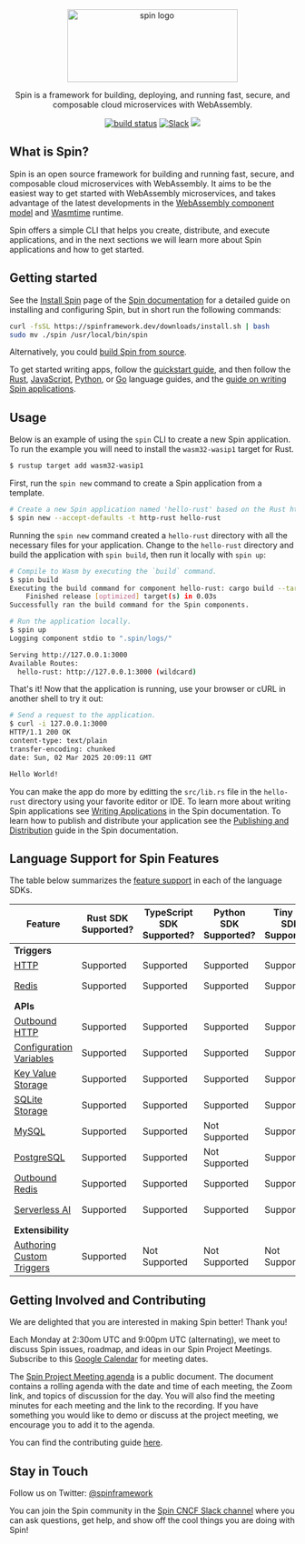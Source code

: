 <div align="center">
  <picture>
    <source media="(prefers-color-scheme: dark)" srcset="./docs/static/image/logo-dark.png">
    <img alt="spin logo" src="./docs/static/image/logo.png" width="300" height="128">
  </picture>
  <p>Spin is a framework for building, deploying, and running fast, secure, and composable cloud microservices with WebAssembly.</p>
      <a href="https://github.com/spinframework/spin/actions/workflows/build.yml"><img src="https://github.com/spinframework/spin/actions/workflows/build.yml/badge.svg" alt="build status" /></a>
      <a href="https://cloud-native.slack.com/archives/C089NJ9G1V0"><img alt="Slack" src="https://img.shields.io/badge/slack-spin-green.svg?logo=slack"></a>
      <a href="https://www.bestpractices.dev/projects/10373"><img src="https://www.bestpractices.dev/projects/10373/badge"></a>
</div>

## What is Spin?

Spin is an open source framework for building and running fast, secure, and
composable cloud microservices with WebAssembly. It aims to be the easiest way
to get started with WebAssembly microservices, and takes advantage of the latest
developments in the
[WebAssembly component model](https://github.com/WebAssembly/component-model)
and [Wasmtime](https://wasmtime.dev/) runtime.

Spin offers a simple CLI that helps you create, distribute, and execute
applications, and in the next sections we will learn more about Spin
applications and how to get started.

## Getting started

See the [Install Spin](https://spinframework.dev/install) page of the [Spin documentation](https://spinframework.dev) for a detailed
guide on installing and configuring Spin, but in short run the following commands:
```bash
curl -fsSL https://spinframework.dev/downloads/install.sh | bash
sudo mv ./spin /usr/local/bin/spin
```

Alternatively, you could [build Spin from source](https://spinframework.dev/contributing-spin).

To get started writing apps, follow the [quickstart guide](https://spinframework.dev/quickstart/),
and then follow the
[Rust](https://spinframework.dev/rust-components/), [JavaScript](https://spinframework.dev/javascript-components), [Python](https://spinframework.dev/python-components), or [Go](https://spinframework.dev/go-components/)
language guides, and the [guide on writing Spin applications](https://spinframework.dev/writing-apps/).

## Usage
Below is an example of using the `spin` CLI to create a new Spin application.  To run the example you will need to install the `wasm32-wasip1` target for Rust.

```bash
$ rustup target add wasm32-wasip1
```

First, run the `spin new` command to create a Spin application from a template.
```bash
# Create a new Spin application named 'hello-rust' based on the Rust http template, accepting all defaults
$ spin new --accept-defaults -t http-rust hello-rust
```
Running the `spin new` command created a `hello-rust` directory with all the necessary files for your application. Change to the `hello-rust` directory and build the application with `spin build`, then run it locally with `spin up`:

```bash
# Compile to Wasm by executing the `build` command.
$ spin build
Executing the build command for component hello-rust: cargo build --target wasm32-wasip1 --release
    Finished release [optimized] target(s) in 0.03s
Successfully ran the build command for the Spin components.

# Run the application locally.
$ spin up
Logging component stdio to ".spin/logs/"

Serving http://127.0.0.1:3000
Available Routes:
  hello-rust: http://127.0.0.1:3000 (wildcard)
```

That's it! Now that the application is running, use your browser or cURL in another shell to try it out:

```bash
# Send a request to the application.
$ curl -i 127.0.0.1:3000
HTTP/1.1 200 OK
content-type: text/plain
transfer-encoding: chunked
date: Sun, 02 Mar 2025 20:09:11 GMT

Hello World!
```

You can make the app do more by editting the `src/lib.rs` file in the `hello-rust` directory using your favorite editor or IDE. To learn more about writing Spin applications see [Writing Applications](https://spinframework.dev/writing-apps) in the Spin documentation.  To learn how to publish and distribute your application see the [Publishing and Distribution](https://spinframework.dev/distributing-apps) guide in the Spin documentation.

## Language Support for Spin Features

The table below summarizes the [feature support](https://spinframework.dev/language-support-overview) in each of the language SDKs.

| Feature | Rust SDK Supported? | TypeScript SDK Supported? | Python SDK Supported? | Tiny Go SDK Supported? | C# SDK Supported? |
|-----|-----|-----|-----|-----|-----|
| **Triggers** |
| [HTTP](https://spinframework.dev/http-trigger) | Supported | Supported | Supported | Supported | Supported |
| [Redis](https://spinframework.dev/redis-trigger) | Supported | Supported | Supported | Supported | Not Supported |
| **APIs** |
| [Outbound HTTP](https://spinframework.dev/rust-components.md#sending-outbound-http-requests) | Supported | Supported | Supported | Supported | Supported |
| [Configuration Variables](https://spinframework.dev/variables) | Supported | Supported | Supported | Supported | Supported |
| [Key Value Storage](https://spinframework.dev/kv-store-api-guide) | Supported | Supported | Supported | Supported | Not Supported |
| [SQLite Storage](https://spinframework.dev/sqlite-api-guide) | Supported | Supported | Supported | Supported | Not Supported |
| [MySQL](https://spinframework.dev/rdbms-storage#using-mysql-and-postgresql-from-applications) | Supported | Supported | Not Supported | Supported | Not Supported |
| [PostgreSQL](https://spinframework.dev/rdbms-storage#using-mysql-and-postgresql-from-applications) | Supported | Supported | Not Supported | Supported | Supported |
| [Outbound Redis](https://spinframework.dev/rust-components.md#storing-data-in-redis-from-rust-components) | Supported | Supported | Supported | Supported | Supported |
| [Serverless AI](https://spinframework.dev/serverless-ai-api-guide) | Supported | Supported | Supported | Supported | Not Supported |
| **Extensibility** |
| [Authoring Custom Triggers](https://spinframework.dev/extending-and-embedding) | Supported | Not Supported | Not Supported | Not Supported | Not Supported |

## Getting Involved and Contributing

We are delighted that you are interested in making Spin better! Thank you!

Each Monday at 2:30om UTC and 9:00pm UTC (alternating), we meet to discuss Spin issues, roadmap, and ideas in our Spin Project Meetings. Subscribe to this [Google Calendar](https://calendar.google.com/calendar/u/1?cid=c3Bpbi5tYWludGFpbmVyc0BnbWFpbC5jb20) for meeting dates.

The [Spin Project Meeting agenda](https://docs.google.com/document/d/1EG392gb8Eg-1ZEPDy18pgFZvMMrdAEybpCSufFXoe00/edit?usp=sharing) is a public document. The document contains a rolling agenda with the date and time of each meeting, the Zoom link, and topics of discussion for the day. You will also find the meeting minutes for each meeting and the link to the recording. If you have something you would like to demo or discuss at the project meeting, we encourage you to add it to the agenda.

You can find the contributing guide [here](https://spinframework.dev/contributing-spin).

## Stay in Touch

Follow us on Twitter: [@spinframework](https://twitter.com/spinframework)

You can join the Spin community in the [Spin CNCF Slack channel](https://cloud-native.slack.com/archives/C089NJ9G1V0) where you can ask questions, get help, and show off the cool things you are doing with Spin!

